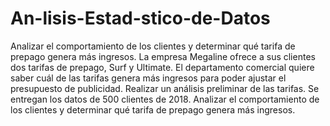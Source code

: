 # An-lisis-Estad-stico-de-Datos
 Analizar el comportamiento de los clientes y determinar qué tarifa de prepago genera más ingresos. 
La empresa  Megaline ofrece a sus clientes dos tarifas de prepago, Surf y Ultimate. El departamento comercial quiere saber cuál de las tarifas genera más ingresos para poder ajustar el presupuesto de publicidad. Realizar un análisis preliminar de las tarifas. Se entregan los datos de 500 clientes de 2018. Analizar el comportamiento de los clientes y determinar qué tarifa de prepago genera más ingresos. 
